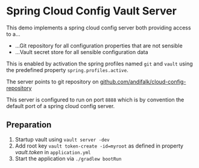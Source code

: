 # Spring Cloud Config Vault Server

This demo implements a spring cloud config server both providing access to a...

* ...Git repository for all configuration properties that are not sensible
* ...Vault secret store for all sensible configuration data

This is enabled by activation the spring profiles named `git` and `vault` using the
predefined property `spring.profiles.active`.

The server points to git repository on [github.com/andifalk/cloud-config-repository](https://github.com/andifalk/cloud-config-repository)

This server is configured to run on port `8888` which is by convention the default
port of a spring cloud config server.

## Preparation

1. Startup vault using `vault server -dev`
2. Add root key `vault token-create -id=myroot` as defined in property _vault.token_ in `application.yml`
3. Start the application via `./gradlew bootRun`

